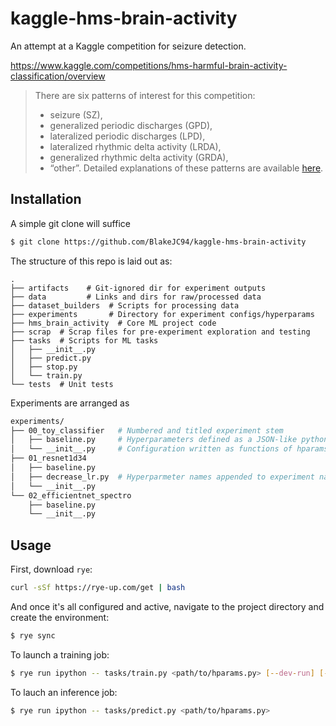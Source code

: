 # kaggle-hms-brain-activity

An attempt at a Kaggle competition for seizure detection.

https://www.kaggle.com/competitions/hms-harmful-brain-activity-classification/overview

> There are six patterns of interest for this competition:
> * seizure (SZ),
> * generalized periodic discharges (GPD),
> * lateralized periodic discharges (LPD),
> * lateralized rhythmic delta activity (LRDA),
> * generalized rhythmic delta activity (GRDA),
> * “other”.
> Detailed explanations of these patterns are available [here](https://www.acns.org/UserFiles/file/ACNSStandardizedCriticalCareEEGTerminology_rev2021.pdf).


## Installation

A simple git clone will suffice
```bash
$ git clone https://github.com/BlakeJC94/kaggle-hms-brain-activity
```

The structure of this repo is laid out as:
```
.
├── artifacts    # Git-ignored dir for experiment outputs
├── data         # Links and dirs for raw/processed data 
├── dataset_builders  # Scripts for processing data
├── experiments       # Directory for experiment configs/hyperparams
├── hms_brain_activity  # Core ML project code
├── scrap  # Scrap files for pre-experiment exploration and testing
├── tasks  # Scripts for ML tasks
│   ├── __init__.py
│   ├── predict.py
│   ├── stop.py
│   └── train.py
└── tests  # Unit tests
```

Experiments are arranged as
```bash
experiments/
├── 00_toy_classifier   # Numbered and titled experiment stem
│   ├── baseline.py     # Hyperparameters defined as a JSON-like python dictionary
│   └── __init__.py     # Configuration written as functions of hparams dictionaries
├── 01_resnet1d34
│   ├── baseline.py
│   ├── decrease_lr.py  # Hyperparmeter names appended to experiment name in clearml 
│   └── __init__.py
└── 02_efficientnet_spectro
    ├── baseline.py
    └── __init__.py
```


## Usage

First, download `rye`:

```bash
curl -sSf https://rye-up.com/get | bash
```

And once it's all configured and active, navigate to the project directory and create the environment:
```bash
$ rye sync
```

To launch a training job:
```bash
$ rye run ipython -- tasks/train.py <path/to/hparams.py> [--dev-run] [--offline] [--debug]
```

To lauch an inference job:
```bash
$ rye run ipython -- tasks/predict.py <path/to/hparams.py>
```
